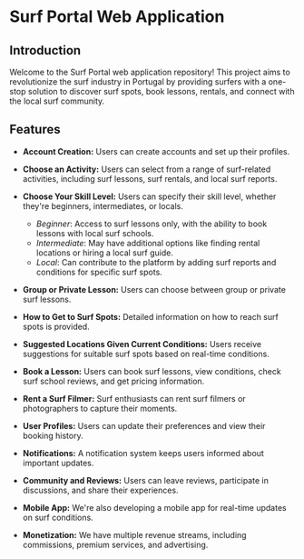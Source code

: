 # Surf Portal Web Application

## Introduction

Welcome to the Surf Portal web application repository! This project aims to revolutionize the surf industry in Portugal by providing surfers with a one-stop solution to discover surf spots, book lessons, rentals, and connect with the local surf community.

## Features

- **Account Creation:** Users can create accounts and set up their profiles.

- **Choose an Activity:** Users can select from a range of surf-related activities, including surf lessons, surf rentals, and local surf reports.

- **Choose Your Skill Level:** Users can specify their skill level, whether they're beginners, intermediates, or locals.
  - *Beginner*: Access to surf lessons only, with the ability to book lessons with local surf schools.
  - *Intermediate*: May have additional options like finding rental locations or hiring a local surf guide.
  - *Local*: Can contribute to the platform by adding surf reports and conditions for specific surf spots.
    
- **Group or Private Lesson:** Users can choose between group or private surf lessons.

- **How to Get to Surf Spots:** Detailed information on how to reach surf spots is provided.

- **Suggested Locations Given Current Conditions:** Users receive suggestions for suitable surf spots based on real-time conditions.

- **Book a Lesson:** Users can book surf lessons, view conditions, check surf school reviews, and get pricing information.

- **Rent a Surf Filmer:** Surf enthusiasts can rent surf filmers or photographers to capture their moments.

- **User Profiles:** Users can update their preferences and view their booking history.

- **Notifications:** A notification system keeps users informed about important updates.

- **Community and Reviews:** Users can leave reviews, participate in discussions, and share their experiences.

- **Mobile App:** We're also developing a mobile app for real-time updates on surf conditions.

- **Monetization:** We have multiple revenue streams, including commissions, premium services, and advertising.